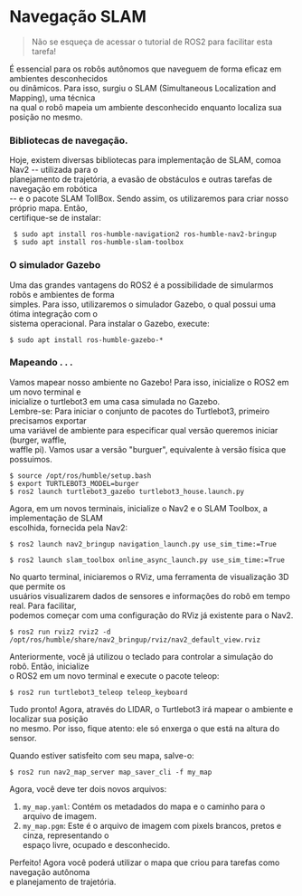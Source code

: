 # Navegação SLAM

> Não se esqueça de acessar o tutorial de ROS2 para facilitar esta 
tarefa!

É essencial para os robôs autônomos que naveguem de forma eficaz em ambientes desconhecidos <br>
ou dinâmicos. Para isso, surgiu o SLAM (Simultaneous Localization and Mapping), uma técnica <br>
na qual o robô mapeia um ambiente desconhecido enquanto localiza sua posição no mesmo. 

### Bibliotecas de navegação.
Hoje, existem diversas bibliotecas para implementação de SLAM, comoa Nav2 -- utilizada para o <br>
planejamento de trajetória, a evasão de obstáculos e outras tarefas de navegação em robótica <br>
-- e o pacote SLAM TollBox. Sendo assim, os utilizaremos para criar nosso próprio mapa. Então, <br>
 certifique-se de instalar:
```
 $ sudo apt install ros-humble-navigation2 ros-humble-nav2-bringup
 $ sudo apt install ros-humble-slam-toolbox
```

### O simulador Gazebo
Uma das grandes vantagens do ROS2 é a possibilidade de simularmos robôs e ambientes de forma <br>
simples. Para isso, utilizaremos o simulador Gazebo, o qual possui uma ótima integração com o <br>
 sistema operacional. Para instalar o Gazebo, execute:
```
$ sudo apt install ros-humble-gazebo-*
```

### Mapeando . . .
Vamos mapear nosso ambiente no Gazebo! Para isso, inicialize o ROS2 em um novo terminal e <br>
inicialize o turtlebot3 em uma casa simulada no Gazebo. <br> 
Lembre-se: Para iniciar o conjunto de pacotes do Turtlebot3, primeiro  precisamos exportar<br>
 uma variável de ambiente para especificar qual versão queremos iniciar (burger, waffle, <br>
 waffle pi). Vamos usar a versão "burguer", equivalente à versão física que possuimos.
```
$ source /opt/ros/humble/setup.bash
$ export TURTLEBOT3_MODEL=burger
$ ros2 launch turtlebot3_gazebo turtlebot3_house.launch.py
```

Agora, em um novos terminais, inicialize o Nav2 e o SLAM Toolbox, a implementação de SLAM <br>
escolhida, fornecida pela Nav2:
```
$ ros2 launch nav2_bringup navigation_launch.py use_sim_time:=True
```
```
$ ros2 launch slam_toolbox online_async_launch.py use_sim_time:=True
```

No quarto terminal, iniciaremos o RViz, uma ferramenta de visualização 3D que permite os <br>
usuários visualizarem dados de sensores e informações do robô em tempo real. Para facilitar, <br>
podemos começar com uma configuração do RViz já existente para o Nav2.
```
$ ros2 run rviz2 rviz2 -d /opt/ros/humble/share/nav2_bringup/rviz/nav2_default_view.rviz
```

Anteriormente, você já utilizou o teclado para controlar a simulação do robô. Então, inicialize <br> 
o ROS2 em um novo terminal e execute o pacote teleop:
```
$ ros2 run turtlebot3_teleop teleop_keyboard
```

Tudo pronto! Agora, através do LIDAR, o Turtlebot3 irá mapear o ambiente e localizar sua posição <br>
 no mesmo. Por isso, fique atento: ele só enxerga o que está na altura do sensor.

Quando estiver satisfeito com seu mapa, salve-o:
```
$ ros2 run nav2_map_server map_saver_cli -f my_map
```
Agora, você deve ter dois novos arquivos:
1. `my_map.yaml`: Contém os metadados do mapa e o caminho para o arquivo de imagem.
2. `my_map.pgm`: Este é o arquivo de imagem com pixels brancos, pretos e cinza, representando o <br>
espaço livre, ocupado e desconhecido.

Perfeito! Agora você poderá utilizar o mapa que criou para tarefas como navegação autônoma <br>
e planejamento de trajetória.
